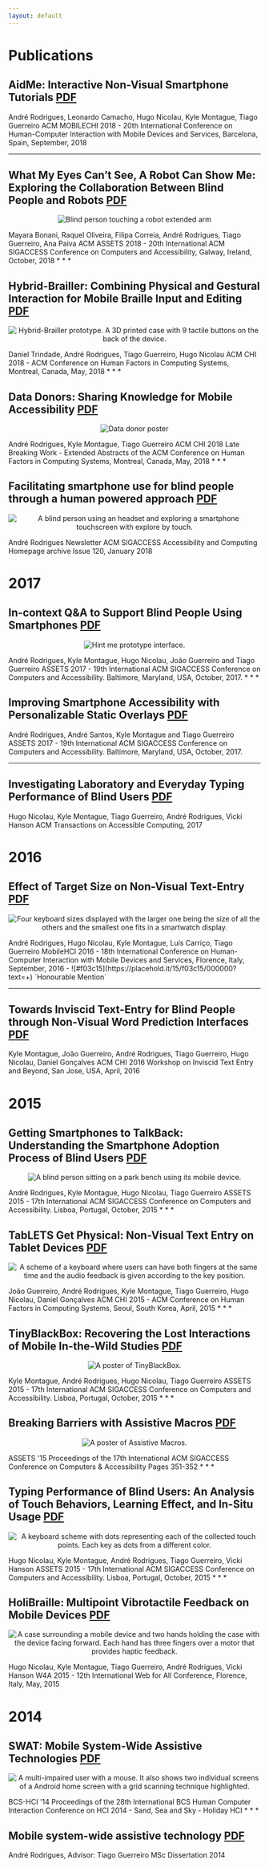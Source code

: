 ```yaml
---
layout: default
---
```


# Publications

## AidMe: Interactive Non-Visual Smartphone Tutorials [PDF](./pub/mobilehci18_aidme.pdf)

André Rodrigues, Leonardo Camacho, Hugo Nicolau, Kyle Montague, Tiago Guerreiro
ACM MOBILECHI 2018 - 20th International Conference on Human-Computer Interaction with Mobile Devices and Services, Barcelona, Spain, September, 2018 
* * *

## What My Eyes Can’t See, A Robot Can Show Me: Exploring the Collaboration Between Blind People and Robots [PDF](./pub/assets18_robot.pdf)

<p align="center">
    <img src="https://github.com/AndreFPRodrigues/andrefprodrigues.github.io/blob/master/img/assests2018.png?raw=true" alt="Blind person touching a robot extended arm"/>
</p>
Mayara Bonani, Raquel Oliveira, Filipa Correia, André Rodrigues, Tiago Guerreiro, Ana Paiva
ACM ASSETS 2018 - 20th International ACM SIGACCESS Conference on Computers and Accessibility, Galway, Ireland, October, 2018 
* * *

## Hybrid-Brailler: Combining Physical and Gestural Interaction for Mobile Braille Input and Editing [PDF](./pub/chi18_hybridbrailler.pdf)
<p align="center">
    <img src="https://github.com/AndreFPRodrigues/andrefprodrigues.github.io/blob/master/img/hybridChi15_1.png?raw=true" alt="Hybrid-Brailler prototype. A 3D printed case with 9 tactile buttons on the back of the device."/>
</p>
Daniel Trindade, André Rodrigues, Tiago Guerreiro, Hugo Nicolau
ACM CHI 2018 - ACM Conference on Human Factors in Computing Systems, Montreal, Canada, May, 2018 
* * *

## Data Donors: Sharing Knowledge for Mobile Accessibility [PDF](./pub/chi18_data_donors.pdf)
<p align="center">
    <img src="https://github.com/AndreFPRodrigues/andrefprodrigues.github.io/blob/master/img/data_donor_poster.jpg?raw=true" alt="Data donor poster"/>
</p>
André Rodrigues, Kyle Montague, Tiago Guerreiro
ACM CHI 2018 Late Breaking Work - Extended Abstracts of the ACM Conference on Human Factors in Computing Systems, Montreal, Canada, May, 2018 
* * *

## Facilitating smartphone use for blind people through a human powered approach [PDF](./pub/assets18_newsletter.pdf)
<p align="center">
    <img src="https://github.com/AndreFPRodrigues/andrefprodrigues.github.io/blob/master/img/DSC_0033.JPG?raw=true" alt="A blind person using an headset and exploring a smartphone touchscreen with explore by touch."/>
</p>
André Rodrigues
Newsletter ACM SIGACCESS Accessibility and Computing Homepage archive
Issue 120, January 2018 

# 2017 
## In-context Q&A to Support Blind People Using Smartphones [PDF](./pub/assets17_hintme.pdf)
<p align="center">
    <img src="https://github.com/AndreFPRodrigues/andrefprodrigues.github.io/blob/master/img/hintmeAssets17.png?raw=true" alt="Hint me prototype interface."/>
</p>
André Rodrigues, Kyle Montague, Hugo Nicolau, João Guerreiro and Tiago Guerreiro ASSETS 2017 - 19th International ACM SIGACCESS Conference on Computers and Accessibility. Baltimore, Maryland, USA, October, 2017.  
* * *

## Improving Smartphone Accessibility with Personalizable Static Overlays [PDF](./pub/assets17_static.pdf)

André Rodrigues, André Santos, Kyle Montague and Tiago Guerreiro ASSETS 2017 - 19th International ACM SIGACCESS Conference on Computers and Accessibility. Baltimore, Maryland, USA, October, 2017. 
* * *

## Investigating Laboratory and Everyday Typing Performance of Blind Users [PDF](./pub/taccess_typing.pdf)

Hugo Nicolau, Kyle Montague, Tiago Guerreiro, André Rodrigues, Vicki Hanson ACM Transactions on Accessible Computing, 2017  
# 2016 

## Effect of Target Size on Non-Visual Text-Entry [PDF](./pub/mobilehci_tiny.pdf)
<p align="center">
    <img src="https://github.com/AndreFPRodrigues/andrefprodrigues.github.io/blob/master/img/tiny16.jpg?raw=true" alt="Four keyboard sizes displayed with the larger one being the size of all the others and the smallest one fits in a smartwatch display."/>
</p>
André Rodrigues, Hugo Nicolau, Kyle Montague, Luís Carriço,  Tiago Guerreiro
MobileHCI 2016 - 18th International Conference on Human-Computer Interaction with Mobile Devices and Services, Florence, Italy, September, 2016 - ![#f03c15](https://placehold.it/15/f03c15/000000?text=+) `Honourable Mention`


* * *

## Towards Inviscid Text-Entry for Blind People through Non-Visual Word Prediction Interfaces [PDF](./pub/chiworkshop_typing.pdf)
Kyle Montague, João Guerreiro, André Rodrigues, Tiago Guerreiro, Hugo Nicolau, Daniel Gonçalves 
ACM CHI 2016 Workshop on Inviscid Text Entry and Beyond, San Jose, USA, April, 2016 

# 2015 
## Getting Smartphones to TalkBack: Understanding the Smartphone Adoption Process of Blind Users  [PDF](./pub/assets15_adoption.pdf)
<p align="center">
    <img src="https://github.com/AndreFPRodrigues/andrefprodrigues.github.io/blob/master/img/adoptionAssets15.jpg?raw=true" alt="A blind person sitting on a park bench using its mobile device."/>
</p>
André Rodrigues, Kyle Montague, Hugo Nicolau, Tiago Guerreiro
ASSETS 2015 - 17th International ACM SIGACCESS Conference on Computers and Accessibility. Lisboa, Portugal, October, 2015 
* * *

## TabLETS Get Physical: Non-Visual Text Entry on Tablet Devices  [PDF](./pub/chi_tablets.pdf)
<p align="center">
    <img src="https://github.com/AndreFPRodrigues/andrefprodrigues.github.io/blob/master/img/tabletschi15.jpg?raw=true" alt="A scheme of a keyboard where users can have both fingers at the same time and the audio feedback is given according to the key position."/>
</p>
João Guerreiro, André Rodrigues, Kyle Montague, Tiago Guerreiro, Hugo Nicolau, Daniel Gonçalves
ACM CHI 2015 - ACM Conference on Human Factors in Computing Systems, Seoul, South Korea, April, 2015 
* * *

## TinyBlackBox: Recovering the Lost Interactions of Mobile In-the-Wild Studies [PDF](./pub/assets_tbb.pdf)
<p align="center">
    <img src="https://github.com/AndreFPRodrigues/andrefprodrigues.github.io/blob/master/img/tbb15.jpg?raw=true" alt="A poster of TinyBlackBox."/>
</p>
Kyle Montague, André Rodrigues, Hugo Nicolau, Tiago Guerreiro
ASSETS 2015 - 17th International ACM SIGACCESS Conference on Computers and Accessibility. Lisboa, Portugal, October, 2015  
* * *

## Breaking Barriers with Assistive Macros  [PDF](./pub/assets_macros.pdf)
<p align="center">
    <img src="https://github.com/AndreFPRodrigues/andrefprodrigues.github.io/blob/master/img/assistiveMacros.jpg?raw=true" alt="A poster of Assistive Macros."/>
</p>
ASSETS '15 Proceedings of the 17th International ACM SIGACCESS Conference on Computers & Accessibility
Pages 351-352  
* * *

## Typing Performance of Blind Users: An Analysis of Touch Behaviors, Learning Effect, and In-Situ Usage  [PDF](./pub/assets_touchbehaviours.pdf)
<p align="center">
    <img src="https://github.com/AndreFPRodrigues/andrefprodrigues.github.io/blob/master/img/writtingassets15.jpg?raw=true" alt="A keyboard scheme with dots representing each of the collected touch points. Each key as dots from a different color."/>
</p>
Hugo Nicolau, Kyle Montague, André Rodrigues, Tiago Guerreiro, Vicki Hanson
ASSETS 2015 - 17th International ACM SIGACCESS Conference on Computers and Accessibility. Lisboa, Portugal, October, 2015 
* * *

## HoliBraille: Multipoint Vibrotactile Feedback on Mobile Devices [PDF](./pub/w4a_holibraille.pdf)
<p align="center">
    <img src="https://github.com/AndreFPRodrigues/andrefprodrigues.github.io/blob/master/img/holi.jpg?raw=true" alt="A case surrounding a mobile device and two hands holding the case with the device facing forward. Each hand has three fingers over a motor that provides haptic feedback."/>
</p>
Hugo Nicolau, Kyle Montague, Tiago Guerreiro, André Rodrigues, Vicki Hanson
W4A 2015 - 12th International Web for All Conference, Florence, Italy, May, 2015  

# 2014 
## SWAT: Mobile System-Wide Assistive Technologies [PDF](./pub/british_swat.pdf)
<p align="center">
    <img src="https://github.com/AndreFPRodrigues/andrefprodrigues.github.io/blob/master/img/swat.png?raw=true" alt="A multi-impaired user with a mouse. It also shows two individual screens of a Android home screen with a grid scanning technique highlighted."/>
</p>
BCS-HCI '14 Proceedings of the 28th International BCS Human Computer Interaction Conference on HCI 2014 - Sand, Sea and Sky - Holiday HCI 
* * *

## Mobile system-wide assistive technology  [PDF](./pub/master_thesis.pdf)
André Rodrigues, Advisor: Tiago Guerreiro
MSc Dissertation 2014 
